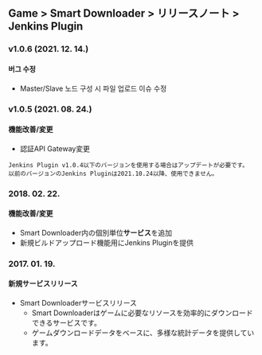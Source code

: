 ## Game > Smart Downloader > リリースノート > Jenkins Plugin

### v1.0.6 (2021. 12. 14.)
#### 버그 수정
* Master/Slave 노드 구성 시 파일 업로드 이슈 수정


### v1.0.5 (2021. 08. 24.)
#### 機能改善/変更
* 認証API Gateway変更
```
Jenkins Plugin v1.0.4以下のバージョンを使用する場合はアップデートが必要です。
以前のバージョンのJenkins Pluginは2021.10.24以降、使用できません。
```

### 2018. 02. 22.
#### 機能改善/変更
* Smart Downloader内の個別単位<b>サービス</b>を追加
* 新規ビルドアップロード機能用にJenkins Pluginを提供

### 2017. 01. 19.
#### 新規サービスリリース
* Smart Downloaderサービスリリース
    * Smart Downloaderはゲームに必要なリソースを効率的にダウンロードできるサービスです。
    * ゲームダウンロードデータをベースに、多様な統計データを提供しています。
